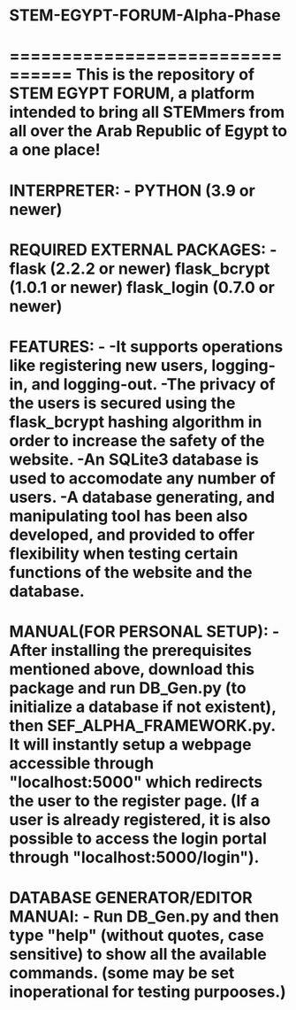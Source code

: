 # STEM-EGYPT-FORUM-Alpha-Phase
================================
This is the repository of STEM EGYPT FORUM, a platform intended to bring all STEMmers from all over the Arab Republic of Egypt to a one place\!
================================
INTERPRETER: -
PYTHON (3.9 or newer)
================================
REQUIRED EXTERNAL PACKAGES: -
flask (2.2.2 or newer)
flask_bcrypt (1.0.1 or newer)
flask_login (0.7.0 or newer)
================================
FEATURES: -
-It supports operations like registering new users, logging-in, and logging-out.
-The privacy of the users is secured using the flask_bcrypt hashing algorithm in order to increase the safety of the website.
-An SQLite3 database is used to accomodate any number of users.
-A database generating, and manipulating tool has been also developed, and provided to offer flexibility when testing certain functions of the website and the database.
================================
MANUAL(FOR PERSONAL SETUP): -
After installing the prerequisites mentioned above, download this package and run DB_Gen.py (to initialize a database if not existent), then SEF_ALPHA_FRAMEWORK.py. It will instantly setup a webpage accessible through "localhost:5000" which redirects the user to the register page. (If a user is already registered, 
it is also possible to access the login portal through "localhost:5000/login").
================================
DATABASE GENERATOR/EDITOR MANUAl: -
Run DB_Gen.py and then type "help" (without quotes, case sensitive) to show all the available commands. (some may be set inoperational for testing purpooses.)
================================

